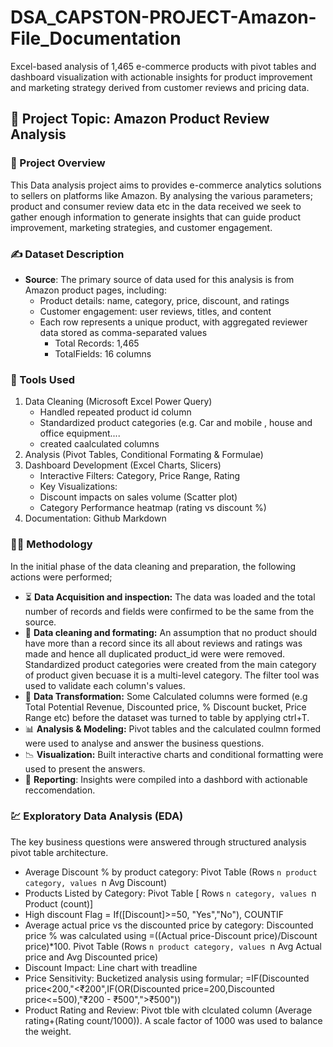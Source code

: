 # DSA_CAPSTON-PROJECT-Amazon-File_Documentation

Excel-based analysis of 1,465 e-commerce products with pivot tables and dashboard visualization with actionable insights for product improvement and marketing strategy derived from customer reviews and pricing data.

## 📖 Project Topic: Amazon Product Review Analysis

### 🔭 Project Overview
This Data analysis project aims to  provides e-commerce analytics solutions to sellers on platforms like Amazon. By analysing the various parameters; product and consumer review data etc in the data received we seek to gather enough information to generate insights that can guide product improvement, marketing strategies, and customer engagement. 

### ✍️ Dataset Description
- **Source**: The primary source of data used for this analysis is from Amazon product pages, including:
   - Product details: name, category, price, discount, and ratings 
   - Customer engagement: user reviews, titles, and content 
   - Each row represents a unique product, with aggregated reviewer data stored as comma-separated values 
     - Total Records: 1,465 
     - TotalFields: 16 columns

 ### 🧰 Tools Used
   1. Data Cleaning (Microsoft Excel Power Query)
       - Handled repeated product id column
       - Standardized product categories (e.g. Car and mobile , house and office equipment....
       - created caalculated columns
   2. Analysis (Pivot Tables, Conditional Formating & Formulae)
   3. Dashboard Development (Excel Charts, Slicers)
      - Interactive Filters: Category, Price Range, Rating
      - Key Visualizations:
      - Discount impacts on sales volume (Scatter plot)
      - Category Performance heatmap (rating vs discount %)
   4. Documentation: Github Markdown

### 🧑‍🔬 Methodology 
In the initial phase of the data cleaning and preparation, the following actions were performed;
   - ⏳ **Data Acquisition and inspection:** The data was loaded and the total number of records and fields were confirmed to be the same from the source.
   - 🧹 **Data cleaning and formating:** An assumption that no product should have more than a record since its all about reviews and ratings was made and hence all duplicated product_id were were removed. Standardized product categories were created from the main category of product given becuase it is a multi-level category. The filter tool was used to validate each column's values.
   - 🔄 **Data Transformation:** Some Calculated columns were formed (e.g Total Potential Revenue, Discounted price, % Discount bucket, Price Range etc) before the dataset was turned to  table by applying ctrl+T.
   - 📊 **Analysis & Modeling:** Pivot tables and the calculated coulmn formed were used to analyse and answer the business questions.
   - 📉 **Visualization:** Built interactive charts and conditional formatting were used to present the answers.
   - 📑 **Reporting**: Insights were compiled into a dashbord with actionable reccomendation.

### 💹 Exploratory Data Analysis (EDA)
The key business questions were answered through structured analysis pivot table architecture.
- Average Discount % by product category: Pivot Table (Rows `n product category, values `n Avg Discount)
- Products Listed by Category: Pivot Table [ Rows `n category, values `n Product (count)]
- High discount Flag = If([Discount]>=50, "Yes","No"), COUNTIF
- Average actual price vs the discounted price by category: Discounted price % was calculated using =((Actual price-Discount price)/Discount price)*100. Pivot Table (Rows `n product category, values `n Avg Actual price and Avg Discounted price)
- Discount Impact: Line chart with treadline
- Price Sensitivity: Bucketized analysis using formular; =IF(Discounted price<200,"<₹200",IF(OR(Discounted price=200,Discounted price<=500),"₹200 - ₹500",">₹500"))
- Product Rating and Review: Pivot tble with clculated column (Average rating+(Rating count/1000)). A scale factor of 1000 was used to balance the weight.
     
        
     
